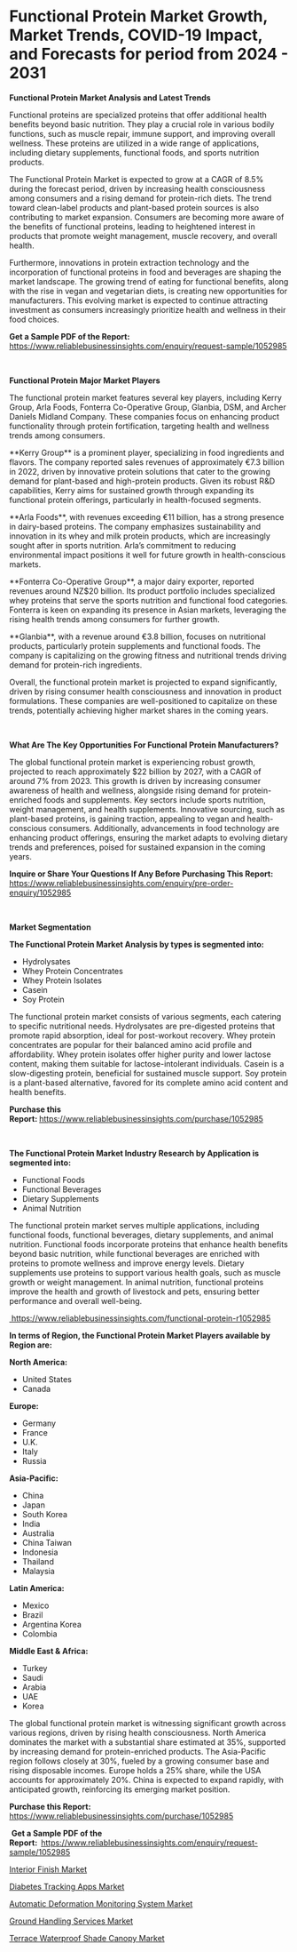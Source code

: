 <p><h1>Functional Protein Market Growth, Market Trends, COVID-19 Impact, and Forecasts for period from 2024 - 2031</h1></p><p><strong>Functional Protein Market Analysis and Latest Trends</strong></p>
<p><p>Functional proteins are specialized proteins that offer additional health benefits beyond basic nutrition. They play a crucial role in various bodily functions, such as muscle repair, immune support, and improving overall wellness. These proteins are utilized in a wide range of applications, including dietary supplements, functional foods, and sports nutrition products.</p><p>The Functional Protein Market is expected to grow at a CAGR of 8.5% during the forecast period, driven by increasing health consciousness among consumers and a rising demand for protein-rich diets. The trend toward clean-label products and plant-based protein sources is also contributing to market expansion. Consumers are becoming more aware of the benefits of functional proteins, leading to heightened interest in products that promote weight management, muscle recovery, and overall health.</p><p>Furthermore, innovations in protein extraction technology and the incorporation of functional proteins in food and beverages are shaping the market landscape. The growing trend of eating for functional benefits, along with the rise in vegan and vegetarian diets, is creating new opportunities for manufacturers. This evolving market is expected to continue attracting investment as consumers increasingly prioritize health and wellness in their food choices.</p></p>
<p><strong>Get a Sample PDF of the Report:&nbsp;</strong> <a href="https://www.reliablebusinessinsights.com/enquiry/request-sample/1052985?utm_campaign=39&utm_medium=2&utm_source=Github&utm_content=ia&utm_term=07122024&utm_id=functional-protein">https://www.reliablebusinessinsights.com/enquiry/request-sample/1052985</a></p>
<p>&nbsp;</p>
<p><strong>Functional Protein Major Market Players</strong></p>
<p><p>The functional protein market features several key players, including Kerry Group, Arla Foods, Fonterra Co-Operative Group, Glanbia, DSM, and Archer Daniels Midland Company. These companies focus on enhancing product functionality through protein fortification, targeting health and wellness trends among consumers.</p><p>**Kerry Group** is a prominent player, specializing in food ingredients and flavors. The company reported sales revenues of approximately €7.3 billion in 2022, driven by innovative protein solutions that cater to the growing demand for plant-based and high-protein products. Given its robust R&D capabilities, Kerry aims for sustained growth through expanding its functional protein offerings, particularly in health-focused segments.</p><p>**Arla Foods**, with revenues exceeding €11 billion, has a strong presence in dairy-based proteins. The company emphasizes sustainability and innovation in its whey and milk protein products, which are increasingly sought after in sports nutrition. Arla’s commitment to reducing environmental impact positions it well for future growth in health-conscious markets.</p><p>**Fonterra Co-Operative Group**, a major dairy exporter, reported revenues around NZ$20 billion. Its product portfolio includes specialized whey proteins that serve the sports nutrition and functional food categories. Fonterra is keen on expanding its presence in Asian markets, leveraging the rising health trends among consumers for further growth.</p><p>**Glanbia**, with a revenue around €3.8 billion, focuses on nutritional products, particularly protein supplements and functional foods. The company is capitalizing on the growing fitness and nutritional trends driving demand for protein-rich ingredients.</p><p>Overall, the functional protein market is projected to expand significantly, driven by rising consumer health consciousness and innovation in product formulations. These companies are well-positioned to capitalize on these trends, potentially achieving higher market shares in the coming years.</p></p>
<p>&nbsp;</p>
<p><strong>What Are The Key Opportunities For Functional Protein Manufacturers?</strong></p>
<p><p>The global functional protein market is experiencing robust growth, projected to reach approximately $22 billion by 2027, with a CAGR of around 7% from 2023. This growth is driven by increasing consumer awareness of health and wellness, alongside rising demand for protein-enriched foods and supplements. Key sectors include sports nutrition, weight management, and health supplements. Innovative sourcing, such as plant-based proteins, is gaining traction, appealing to vegan and health-conscious consumers. Additionally, advancements in food technology are enhancing product offerings, ensuring the market adapts to evolving dietary trends and preferences, poised for sustained expansion in the coming years.</p></p>
<p><strong>Inquire or Share Your Questions If Any Before Purchasing This Report:</strong> <a href="https://www.reliablebusinessinsights.com/enquiry/pre-order-enquiry/1052985?utm_campaign=39&utm_medium=2&utm_source=Github&utm_content=ia&utm_term=07122024&utm_id=functional-protein">https://www.reliablebusinessinsights.com/enquiry/pre-order-enquiry/1052985</a></p>
<p>&nbsp;</p>
<p><strong>Market Segmentation</strong></p>
<p><strong>The Functional Protein Market Analysis by types is segmented into:</strong></p>
<p><ul><li>Hydrolysates</li><li>Whey Protein Concentrates</li><li>Whey Protein Isolates</li><li>Casein</li><li>Soy Protein</li></ul></p>
<p><p>The functional protein market consists of various segments, each catering to specific nutritional needs. Hydrolysates are pre-digested proteins that promote rapid absorption, ideal for post-workout recovery. Whey protein concentrates are popular for their balanced amino acid profile and affordability. Whey protein isolates offer higher purity and lower lactose content, making them suitable for lactose-intolerant individuals. Casein is a slow-digesting protein, beneficial for sustained muscle support. Soy protein is a plant-based alternative, favored for its complete amino acid content and health benefits.</p></p>
<p><strong>Purchase this Report:&nbsp;</strong><a href="https://www.reliablebusinessinsights.com/purchase/1052985?utm_campaign=39&utm_medium=2&utm_source=Github&utm_content=ia&utm_term=07122024&utm_id=functional-protein">https://www.reliablebusinessinsights.com/purchase/1052985</a></p>
<p>&nbsp;</p>
<p><strong>The Functional Protein Market Industry Research by Application is segmented into:</strong></p>
<p><ul><li>Functional Foods</li><li>Functional Beverages</li><li>Dietary Supplements</li><li>Animal Nutrition</li></ul></p>
<p><p>The functional protein market serves multiple applications, including functional foods, functional beverages, dietary supplements, and animal nutrition. Functional foods incorporate proteins that enhance health benefits beyond basic nutrition, while functional beverages are enriched with proteins to promote wellness and improve energy levels. Dietary supplements use proteins to support various health goals, such as muscle growth or weight management. In animal nutrition, functional proteins improve the health and growth of livestock and pets, ensuring better performance and overall well-being.</p></p>
<p><a href="https://www.reliablebusinessinsights.com/functional-protein-r1052985?utm_campaign=39&utm_medium=2&utm_source=Github&utm_content=ia&utm_term=07122024&utm_id=functional-protein">&nbsp;https://www.reliablebusinessinsights.com/functional-protein-r1052985</a></p>
<p><strong>In terms of Region, the Functional Protein Market Players available by Region are:</strong></p>
<p>
    <p> <strong> North America: </strong>
        <ul>
            <li>United States</li>
            <li>Canada</li>
        </ul>
        </p> 
    <p> <strong> Europe: </strong>
        <ul>
            <li>Germany</li>
            <li>France</li>
            <li>U.K.</li>
            <li>Italy</li>
            <li>Russia</li>
        </ul>
        </p> 
    <p> <strong> Asia-Pacific: </strong>
        <ul>
            <li>China</li>
            <li>Japan</li>
            <li>South Korea</li>
            <li>India</li>
            <li>Australia</li>
            <li>China Taiwan</li>
            <li>Indonesia</li>
            <li>Thailand</li>
            <li>Malaysia</li>
        </ul>
        </p> 
    <p> <strong> Latin America: </strong>
        <ul>
            <li>Mexico</li>
            <li>Brazil</li>
            <li>Argentina Korea</li>
            <li>Colombia</li>
        </ul>
        </p> 
    <p> <strong> Middle East & Africa: </strong>
        <ul>
            <li>Turkey</li>
            <li>Saudi</li>
            <li>Arabia</li>
            <li>UAE</li>
            <li>Korea</li>
        </ul>
    </p>
    </p>
<p><p>The global functional protein market is witnessing significant growth across various regions, driven by rising health consciousness. North America dominates the market with a substantial share estimated at 35%, supported by increasing demand for protein-enriched products. The Asia-Pacific region follows closely at 30%, fueled by a growing consumer base and rising disposable incomes. Europe holds a 25% share, while the USA accounts for approximately 20%. China is expected to expand rapidly, with anticipated growth, reinforcing its emerging market position.</p></p>
<p><strong>Purchase this Report: </strong><a href="https://www.reliablebusinessinsights.com/purchase/1052985?utm_campaign=39&utm_medium=2&utm_source=Github&utm_content=ia&utm_term=07122024&utm_id=functional-protein">https://www.reliablebusinessinsights.com/purchase/1052985</a></p>
<p>&nbsp;<strong>Get a Sample PDF of the Report:&nbsp;&nbsp;</strong><a href="https://www.reliablebusinessinsights.com/enquiry/request-sample/1052985?utm_campaign=39&utm_medium=2&utm_source=Github&utm_content=ia&utm_term=07122024&utm_id=functional-protein">https://www.reliablebusinessinsights.com/enquiry/request-sample/1052985</a></p>
<p><strong></strong></p>
<p><p><a href="https://www.linkedin.com/pulse/interior-finish-market-research-key-insights-driving-mmw8e?utm_campaign=39&utm_medium=2&utm_source=Github&utm_content=ia&utm_term=07122024&utm_id=functional-protein">Interior Finish Market</a></p><p><a href="https://issuu.com/reportprime-2/docs/diabetes-tracking-apps-market-size-2030.pptx?utm_campaign=39&utm_medium=2&utm_source=Github&utm_content=ia&utm_term=07122024&utm_id=functional-protein">Diabetes Tracking Apps Market</a></p><p><a href="https://www.linkedin.com/pulse/automatic-deformation-monitoring-system-market-research-bcnre?utm_campaign=39&utm_medium=2&utm_source=Github&utm_content=ia&utm_term=07122024&utm_id=functional-protein">Automatic Deformation Monitoring System Market</a></p><p><a href="https://www.linkedin.com/pulse/thorough-analysis-ground-handling-services-market-itsindustrys-51l6e?utm_campaign=39&utm_medium=2&utm_source=Github&utm_content=ia&utm_term=07122024&utm_id=functional-protein">Ground Handling Services Market</a></p><p><a href="https://issuu.com/reportprime-2/docs/terrace-waterproof-shade-canopy-market-size-2030.p?utm_campaign=39&utm_medium=2&utm_source=Github&utm_content=ia&utm_term=07122024&utm_id=functional-protein">Terrace Waterproof Shade Canopy Market</a></p></p>